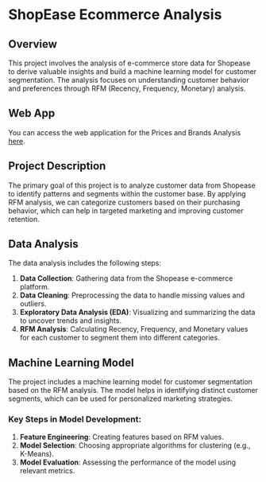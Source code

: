 # ShopEase Ecommerce Analysis

## Overview

This project involves the analysis of e-commerce store data for Shopease to derive valuable insights and build a machine learning model for customer segmentation. The analysis focuses on understanding customer behavior and preferences through RFM (Recency, Frequency, Monetary) analysis.

## Web App

You can access the web application for the Prices and Brands Analysis [here](https://shopease.streamlit.app/prices_and_brands_analysis).

## Project Description

The primary goal of this project is to analyze customer data from Shopease to identify patterns and segments within the customer base. By applying RFM analysis, we can categorize customers based on their purchasing behavior, which can help in targeted marketing and improving customer retention.

## Data Analysis

The data analysis includes the following steps:

1. **Data Collection**: Gathering data from the Shopease e-commerce platform.
2. **Data Cleaning**: Preprocessing the data to handle missing values and outliers.
3. **Exploratory Data Analysis (EDA)**: Visualizing and summarizing the data to uncover trends and insights.
4. **RFM Analysis**: Calculating Recency, Frequency, and Monetary values for each customer to segment them into different categories.

## Machine Learning Model

The project includes a machine learning model for customer segmentation based on the RFM analysis. The model helps in identifying distinct customer segments, which can be used for personalized marketing strategies.

### Key Steps in Model Development:

1. **Feature Engineering**: Creating features based on RFM values.
2. **Model Selection**: Choosing appropriate algorithms for clustering (e.g., K-Means).
3. **Model Evaluation**: Assessing the performance of the model using relevant metrics.

